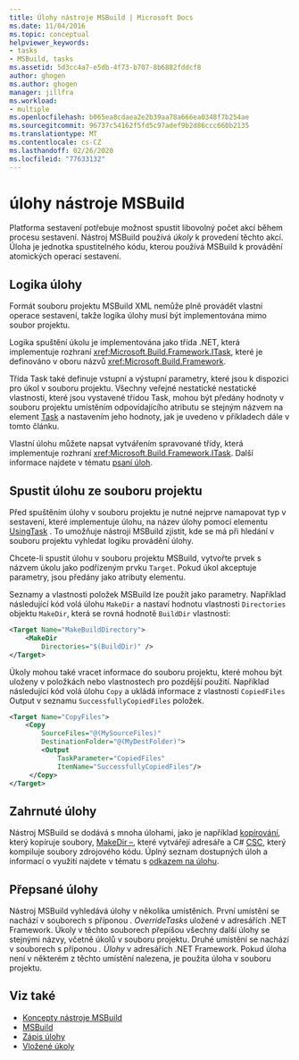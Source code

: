 ```yaml
---
title: Úlohy nástroje MSBuild | Microsoft Docs
ms.date: 11/04/2016
ms.topic: conceptual
helpviewer_keywords:
- tasks
- MSBuild, tasks
ms.assetid: 5d3cc4a7-e5db-4f73-b707-8b6882fddcf8
author: ghogen
ms.author: ghogen
manager: jillfra
ms.workload:
- multiple
ms.openlocfilehash: b065ea8cdaea2e2b39aa78a666ea0348f7b254ae
ms.sourcegitcommit: 96737c54162f5fd5c97adef9b2d86ccc660b2135
ms.translationtype: MT
ms.contentlocale: cs-CZ
ms.lasthandoff: 02/26/2020
ms.locfileid: "77633132"
---
```

# <a name="msbuild-tasks"></a>úlohy nástroje MSBuild

Platforma sestavení potřebuje možnost spustit libovolný počet akcí během procesu sestavení. Nástroj MSBuild používá *úkoly* k provedení těchto akcí. Úloha je jednotka spustitelného kódu, kterou používá MSBuild k provádění atomických operací sestavení.

## <a name="task-logic"></a>Logika úlohy

 Formát souboru projektu MSBuild XML nemůže plně provádět vlastní operace sestavení, takže logika úlohy musí být implementována mimo soubor projektu.

 Logika spuštění úkolu je implementována jako třída .NET, která implementuje rozhraní <xref:Microsoft.Build.Framework.ITask>, které je definováno v oboru názvů <xref:Microsoft.Build.Framework>.

 Třída Task také definuje vstupní a výstupní parametry, které jsou k dispozici pro úkol v souboru projektu. Všechny veřejné nestatické nestatické vlastnosti, které jsou vystavené třídou Task, mohou být předány hodnoty v souboru projektu umístěním odpovídajícího atributu se stejným názvem na element [Task](../msbuild/task-element-msbuild.md) a nastavením jeho hodnoty, jak je uvedeno v příkladech dále v tomto článku.

 Vlastní úlohu můžete napsat vytvářením spravované třídy, která implementuje rozhraní <xref:Microsoft.Build.Framework.ITask>. Další informace najdete v tématu [psaní úloh](../msbuild/task-writing.md).

## <a name="execute-a-task-from-a-project-file"></a>Spustit úlohu ze souboru projektu

 Před spuštěním úlohy v souboru projektu je nutné nejprve namapovat typ v sestavení, které implementuje úlohu, na název úlohy pomocí elementu [UsingTask](../msbuild/usingtask-element-msbuild.md) . To umožňuje nástroji MSBuild zjistit, kde se má při hledání v souboru projektu vyhledat logiku provádění úlohy.

 Chcete-li spustit úlohu v souboru projektu MSBuild, vytvořte prvek s názvem úkolu jako podřízeným prvku `Target`. Pokud úkol akceptuje parametry, jsou předány jako atributy elementu.

 Seznamy a vlastnosti položek MSBuild lze použít jako parametry. Například následující kód volá úlohu `MakeDir` a nastaví hodnotu vlastnosti `Directories` objektu `MakeDir`, která se rovná hodnotě `BuildDir` vlastnosti:

```xml
<Target Name="MakeBuildDirectory">
    <MakeDir
        Directories="$(BuildDir)" />
</Target>
```

 Úkoly mohou také vracet informace do souboru projektu, které mohou být uloženy v položkách nebo vlastnostech pro pozdější použití. Například následující kód volá úlohu `Copy` a ukládá informace z vlastnosti `CopiedFiles` Output v seznamu `SuccessfullyCopiedFiles` položek.

```xml
<Target Name="CopyFiles">
    <Copy
        SourceFiles="@(MySourceFiles)"
        DestinationFolder="@(MyDestFolder)">
        <Output
            TaskParameter="CopiedFiles"
            ItemName="SuccessfullyCopiedFiles"/>
     </Copy>
</Target>
```

## <a name="included-tasks"></a>Zahrnuté úlohy

 Nástroj MSBuild se dodává s mnoha úlohami, jako je například [kopírování](../msbuild/copy-task.md), který kopíruje soubory, [MakeDir –](../msbuild/makedir-task.md), které vytvářejí adresáře a C# [CSC](../msbuild/csc-task.md), který kompiluje soubory zdrojového kódu. Úplný seznam dostupných úloh a informací o využití najdete v tématu s [odkazem na úlohu](../msbuild/msbuild-task-reference.md).

## <a name="overridden-tasks"></a>Přepsané úlohy

 Nástroj MSBuild vyhledává úlohy v několika umístěních. První umístění se nachází v souborech s příponou *. OverrideTasks* uložené v adresářích .NET Framework. Úkoly v těchto souborech přepíšou všechny další úlohy se stejnými názvy, včetně úkolů v souboru projektu. Druhé umístění se nachází v souborech s příponou *. Úlohy* v adresářích .NET Framework. Pokud úloha není v některém z těchto umístění nalezena, je použita úloha v souboru projektu.

## <a name="see-also"></a>Viz také

- [Koncepty nástroje MSBuild](../msbuild/msbuild-concepts.md)
- [MSBuild](../msbuild/msbuild.md)
- [Zápis úlohy](../msbuild/task-writing.md)
- [Vložené úkoly](../msbuild/msbuild-inline-tasks.md)
